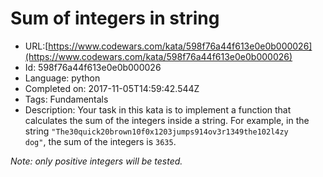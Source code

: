 # Sum of integers in string

 - URL:[https://www.codewars.com/kata/598f76a44f613e0e0b000026](https://www.codewars.com/kata/598f76a44f613e0e0b000026)
 - Id: 598f76a44f613e0e0b000026
 - Language: python
 - Completed on: 2017-11-05T14:59:42.544Z
 - Tags: Fundamentals
 - Description:
Your task in this kata is to implement a function that calculates the sum of the integers inside a string. For example, in the string <code>"The30quick20brown10f0x1203jumps914ov3r1349the102l4zy dog"</code>, the sum of the integers is <code>3635</code>.

*Note: only positive integers will be tested.*
